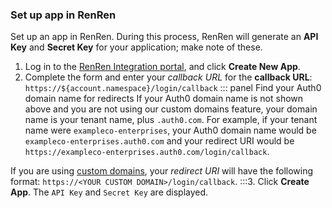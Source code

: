 ### Set up app in RenRen
Set up an app in RenRen. During this process, RenRen will generate an **API Key** and **Secret Key** for your application; make note of these.
1. Log in to the [RenRen Integration portal](http://app.renren.com/developers), and click **Create New App**.
2. Complete the form and enter your <dfn data-key="callback">callback URL</dfn> for the **callback URL**:
  `https://${account.namespace}/login/callback`
::: panel Find your Auth0 domain name for redirects
If your Auth0 domain name is not shown above and you are not using our custom domains feature, your domain name is your tenant name, plus `.auth0.com`. For example, if your tenant name were `exampleco-enterprises`, your Auth0 domain name would be `exampleco-enterprises.auth0.com` and your redirect URI would be `https://exampleco-enterprises.auth0.com/login/callback`.

If you are using [custom domains](/custom-domains), your <dfn data-key="callback">redirect URI</dfn> will have the following format: `https://<YOUR CUSTOM DOMAIN>/login/callback`.
:::3. Click **Create App**. The `API Key` and `Secret Key` are displayed.
